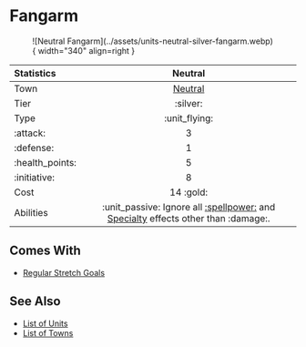 # Fangarm

<figure markdown="span">
    ![Neutral Fangarm](../assets/units-neutral-silver-fangarm.webp){ width="340" align=right }
</figure>


| Statistics | Neutral |
| :--- | :---: |
| Town | [Neutral](../towns/neutral.md) |
| Tier | :silver: |
| Type | :unit_flying: |
| :attack: | 3 |
| :defense: | 1 |
| :health_points: | 5 |
| :initiative: | 8 |
| Cost | 14 :gold: |
| Abilities | :unit_passive: Ignore all [:spellpower:](../spells/index.md) and [Specialty](../heroes/index.md) effects other than :damage:. |


## Comes With

- [Regular Stretch Goals](../content.md)


## See Also

- [List of Units](index.md)
- [List of Towns](../towns/index.md)